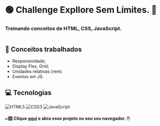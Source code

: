 # :green_circle: Challenge Expllore Sem Límites. :sunflower:
### **Treinando conceitos de HTML, CSS, JavaScript.**


<p align="center">
  <img src="https://user-images.githubusercontent.com/126821291/236046846-18c45905-f394-4c0d-9208-dda76ea9971f.gif" alt="">
</p>

## :memo: Conceitos trabalhados

- Responsividade;
- Display Flex, Grid;
- Unidades relativas (rem)
- Eventos em JS.

## :computer: Tecnologias

<div>
  <!-- HTML5 -->
  <img src="https://img.shields.io/badge/HTML5-E34F26?style=for-the-badge&logo=html5&logoColor=white" alt="HTML5"/>
  
  <!-- CSS3 -->
  <img src="https://img.shields.io/badge/CSS3-1572B6?style=for-the-badge&logo=css3&logoColor=white" alt="CSS3"/>

  <!-- JavaScript -->
  <img src="https://img.shields.io/badge/JavaScript-F7DF1E?style=for-the-badge&logo=javascript&logoColor=black" alt="JavaScript"/>

  <!-- React Native -->
  <!-- <img src="https://img.shields.io/badge/React_Native-20232A?style=for-the-badge&logo=react&logoColor=61DAFB" alt="React Native"/> -->

  <!-- ReactJS -->
  <!-- <img src="https://img.shields.io/badge/React-20232A?style=for-the-badge&logo=react&logoColor=61DAFB" alt="ReactJS"/> -->
<div/>

#### 👉🏽 Clique **[aqui](https://adnilsomar.github.io/Challange-Space/)** e abra esse projeto no seu seu navegador. :computer_mouse:
